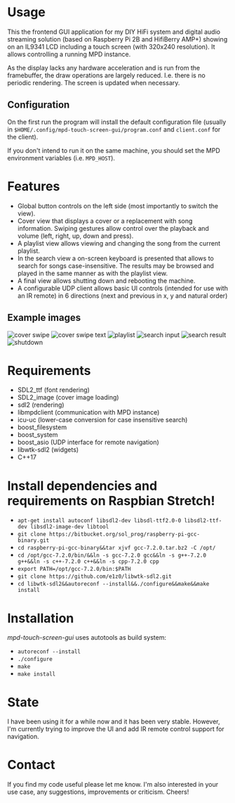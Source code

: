 # Usage

This the frontend GUI application for my DIY HiFi system and digital audio streaming solution (based on Raspberry Pi 2B and HifiBerry AMP+) showing on an IL9341 LCD including a touch screen (with 320x240 resolution). It allows controlling a running MPD instance.

As the display lacks any hardware acceleration and is run from the framebuffer, the draw operations are largely reduced. I.e. there is no periodic rendering. The screen is updated when necessary.

## Configuration

On the first run the program will install the default configuration file (usually in `$HOME/.config/mpd-touch-screen-gui/program.conf` and `client.conf` for the client).


If you don't intend to run it on the same machine, you should set the MPD environment variables (i.e. `MPD_HOST`).

# Features

* Global button controls on the left side (most importantly to switch the view).
* Cover view that displays a cover or a replacement with song information. Swiping gestures allow control over the playback and volume (left, right, up, down and press).
* A playlist view allows viewing and changing the song from the current playlist.
* In the search view a on-screen keyboard is presented that allows to search for songs case-insensitive. The results may be browsed and played in the same manner as with the playlist view.
* A final view allows shutting down and rebooting the machine.
* A configurable UDP client allows basic UI controls (intended for use with an IR remote) in 6 directions (next and previous in x, y and natural order)

## Example images

![cover swipe](/example-images/cover-swipe.png)
![cover swipe text](/example-images/cover-swipe-text.png)
![playlist](/example-images/playlist.png)
![search input](/example-images/search-input.png)
![search result](/example-images/search-result.png)
![shutdown](/example-images/shutdown.png)

# Requirements

* SDL2_ttf (font rendering)
* SDL2_image (cover image loading)
* sdl2 (rendering)
* libmpdclient (communication with MPD instance)
* icu-uc (lower-case conversion for case insensitive search)
* boost_filesystem
* boost_system
* boost_asio (UDP interface for remote navigation)
* libwtk-sdl2 (widgets)
* C++17

# Install dependencies and requirements on Raspbian Stretch!
* `apt-get install autoconf libsdl2-dev libsdl-ttf2.0-0 libsdl2-ttf-dev libsdl2-image-dev libtool`
* `git clone https://bitbucket.org/sol_prog/raspberry-pi-gcc-binary.git`
* `cd raspberry-pi-gcc-binary&&tar xjvf gcc-7.2.0.tar.bz2 -C /opt/`
* `cd /opt/gcc-7.2.0/bin/&&ln -s gcc-7.2.0 gcc&&ln -s g++-7.2.0 g++&&ln -s c++-7.2.0 c++&&ln -s cpp-7.2.0 cpp`
* `export PATH=/opt/gcc-7.2.0/bin:$PATH`
* `git clone https://github.com/e1z0/libwtk-sdl2.git`
* `cd libwtk-sdl2&&autoreconf --install&&./configure&&make&&make install`

# Installation

*mpd-touch-screen-gui* uses autotools as build system:
* `autoreconf --install`
* `./configure`
* `make`
* `make install`

# State

I have been using it for a while now and it has been very stable. However, I'm currently trying to improve the UI and add IR remote control support for navigation.

# Contact

If you find my code useful please let me know. I'm also interested in your use case, any suggestions, improvements or criticism. Cheers!

